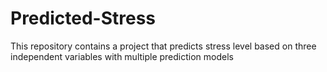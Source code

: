 # Predicted-Stress
This repository contains a project that predicts stress level based on three independent variables with multiple prediction models
